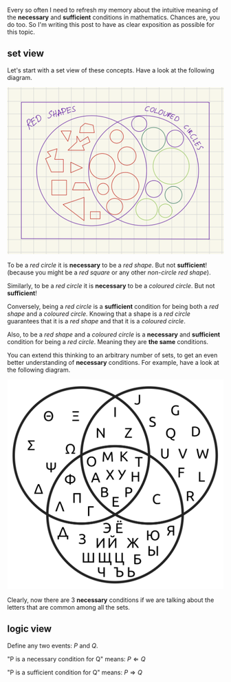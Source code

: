 [category]: <> (Math)
[date]: <> (2024/09/14)
[title]: <> (Necessary and sufficient conditions in mathematics)
[pandoc]: <> (--mathjax)

Every so often I need to refresh my memory about the intuitive meaning of the **necessary** and **sufficient** conditions in mathematics. Chances are, you do too. So I'm writing this post to have as clear exposition as possible for this topic.

## set view

Let's start with a set view of these concepts. Have a look at the following diagram.

![set view](../images/necessary-sufficient/venn.png)

To be a _red circle_ it is **necessary** to be a _red shape_. But not **sufficient**! (because you might be a _red square_ or any other _non-circle red shape_).

Similarly, to be a _red circle_ it is **necessary** to be a _coloured circle_. But not **sufficient**!

Conversely, being a _red circle_ is a **sufficient** condition for being both a _red shape_ and a _coloured circle_. Knowing that a shape is a _red circle_ guarantees that it is a _red shape_ and that it is a _coloured circle_.

Also, to be a _red shape_ and a _coloured circle_ is a **necessary** and **sufficient** condition for being a _red circle_. Meaning they are **the same** conditions.

You can extend this thinking to an arbitrary number of sets, to get an even better understanding of **necessary** conditions. For example, have a look at the following diagram.

![venn diagram letters](../images/necessary-sufficient/venn-letters.png)

Clearly, now there are 3 **necessary** conditions if we are talking about the letters that are common among all the sets.

## logic view

Define any two events: $P$ and $Q$.

"P is a necessary condition for Q" means: $P \Leftarrow Q$

"P is a sufficient condition for Q" means: $P \Rightarrow Q$
